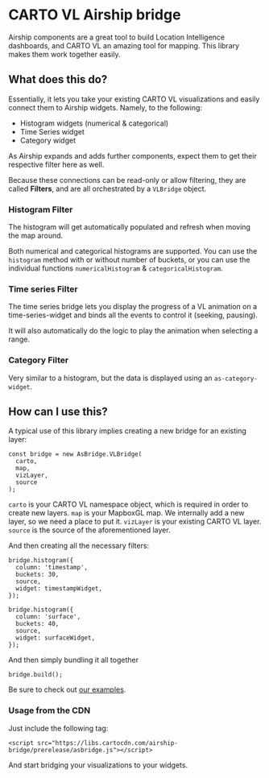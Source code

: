 # CARTO VL Airship bridge

Airship components are a great tool to build Location Intelligence dashboards, and CARTO VL an amazing tool for mapping. This library makes them work together easily.

## What does this do?

Essentially, it lets you take your existing CARTO VL visualizations and easily connect them to Airship widgets. Namely, to the following:

- Histogram widgets (numerical & categorical)
- Time Series widget
- Category widget

As Airship expands and adds further components, expect them to get their respective filter here as well.

Because these connections can be read-only or allow filtering, they are called **Filters**, and are all orchestrated by a `VLBridge` object.

### Histogram Filter

The histogram will get automatically populated and refresh when moving the map around.

Both numerical and categorical histograms are supported. You can use the `histogram` method with or without number of buckets, or you can use the individual functions `numericalHistogram` & `categoricalHistogram`.

### Time series Filter

The time series bridge lets you display the progress of a VL animation on a time-series-widget and binds all the events to control it (seeking, pausing).

It will also automatically do the logic to play the animation when selecting a range.

### Category Filter

Very similar to a histogram, but the data is displayed using an `as-category-widget`.

## How can I use this?

A typical use of this library implies creating a new bridge for an existing layer:

```
const bridge = new AsBridge.VLBridge(
  carto,
  map,
  vizLayer,
  source
);
```

`carto` is your CARTO VL namespace object, which is required in order to create new layers.
`map` is your MapboxGL map. We internally add a new layer, so we need a place to put it.
`vizLayer` is your existing CARTO VL layer.
`source` is the source of the aforementioned layer.

And then creating all the necessary filters:

```
bridge.histogram({
  column: 'timestamp',
  buckets: 30,
  source,
  widget: timestampWidget,
});

bridge.histogram({
  column: 'surface',
  buckets: 40,
  source,
  widget: surfaceWidget,
});

```

And then simply bundling it all together

```
bridge.build();
```

Be sure to check out [our examples](https://github.com/CartoDB/airship/tree/master/packages/bridge/examples).

### Usage from the CDN

Just include the following tag:

```
<script src="https://libs.cartocdn.com/airship-bridge/prerelease/asbridge.js"></script>
```

And start bridging your visualizations to your widgets.
